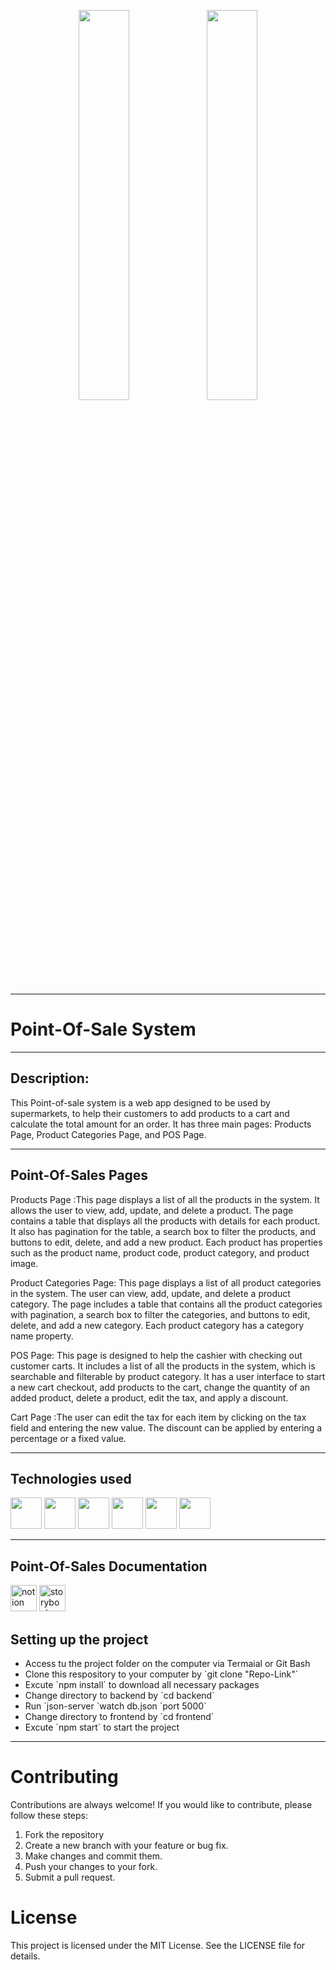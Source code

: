 <p align="center">
    <img src="https://user-images.githubusercontent.com/62269745/174906065-7bb63e14-879a-4740-849c-0821697aeec2.png#gh-light-mode-only" width="40%">
    <img src="https://user-images.githubusercontent.com/62269745/174906068-aad23112-20fe-4ec8-877f-3ee1d9ec0a69.png#gh-dark-mode-only" width="40%">
</p>

<hr>

<h1>Point-Of-Sale System</h1>
<hr>

<h2>Description:</h2>
<p>
This Point-of-sale system is a web app designed to be used by supermarkets, to help their customers to add products to a cart and calculate the total amount for an order. It has three main pages: Products Page, Product Categories Page, and POS Page.
</p>


<hr>



<h2>Point-Of-Sales Pages </h2>
<p>Products Page :This page displays a list of all the products in the system. It allows the user to view, add, update, and delete a product. The page contains a table that displays all the products with details for each product. It also has pagination for the table, a search box to filter the products, and buttons to edit, delete, and add a new product. Each product has properties such as the product name, product code, product category, and product image. </p>
<p>Product Categories Page: This page displays a list of all product categories in the system. The user can view, add, update, and delete a product category. The page includes a table that contains all the product categories with pagination, a search box to filter the categories, and buttons to edit, delete, and add a new category. Each product category has a category name property.</p>
<p>POS Page: This page is designed to help the cashier with checking out customer carts. It includes a list of all the products in the system, which is searchable and filterable by product category. It has a user interface to start a new cart checkout, add products to the cart, change the quantity of an added product, delete a product, edit the tax, and apply a discount.</p>
<p>Cart Page :The user can edit the tax for each item by clicking on the tax field and entering the new value. The discount can be applied by entering a percentage or a fixed value.</p>


<hr>


<h2>Technologies used </h2>
<p align="left">
<img src="https://user-images.githubusercontent.com/25181517/117447155-6a868a00-af3d-11eb-9cfe-245df15c9f3f.png" height="50" width="50"/>
<img src="https://user-images.githubusercontent.com/25181517/183897015-94a058a6-b86e-4e42-a37f-bf92061753e5.png" height="50" width="50"/>
<img src="https://user-images.githubusercontent.com/25181517/187896150-cc1dcb12-d490-445c-8e4d-1275cd2388d6.png" height="50" width="50"/>
<img src="https://www.svgrepo.com/show/354262/react-router.svg" height="50" width="50"/>
<img src="https://user-images.githubusercontent.com/4060187/61057426-4e5a4600-a3c3-11e9-9114-630743e05814.png" height="50" width="50"/>
<img src="https://user-images.githubusercontent.com/25181517/190887795-99cb0921-e57f-430b-a111-e165deedaa36.png" height="50" width="50"/>
</p>


<hr>

<h2>Point-Of-Sales Documentation </h2>
<div>
<a href="https://west-supply-52c.notion.site/Documentation-bdd19fb1906a47019ea24750f980c306"><img src="https://upload.wikimedia.org/wikipedia/commons/thumb/e/e9/Notion-logo.svg/1200px-Notion-logo.svg.png" alt="notion" style="width:42px;height:42px;"></a>
<a href="https://www.chromatic.com/library?appId=63d9329ff6792bdf105d80f5"><img src="https://static-00.iconduck.com/assets.00/storybook-icon-icon-412x512-341bo8r1.png" alt="storybook" style="width:42px;height:42px;"></a>
</div>

<h2>Setting up the project</h2>
<ul>   
<li>Access tu the project folder on the computer via Termaial or Git Bash</li>
 <li>Clone this respository to your computer  by `git clone "Repo-Link"`</li>
  <li>Excute  `npm install` to download all necessary packages </li>
  <li>Change directory to backend by `cd backend`</li>
  <li>Run `json-server `watch db.json `port 5000`</li>
   <li>Change directory to frontend by `cd frontend`</li>
  <li>Excute `npm start` to start the project</li>
</ul>

  <hr>
  
 
# Contributing

Contributions are always welcome! If you would like to contribute, please follow these steps:

1. Fork the repository
2. Create a new branch with your feature or bug fix.
3. Make changes and commit them.
4. Push your changes to your fork.
5. Submit a pull request.


# License
This project is licensed under the MIT License. See the LICENSE file for details.


